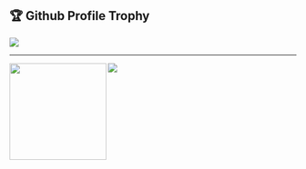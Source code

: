 <!-- ### Hi there 👋 -->

<!--
**lyokha/lyokha** is a ✨ _special_ ✨ repository because its `README.md` (this file) appears on your GitHub profile.

Here are some ideas to get you started:

- 🔭 I’m currently working on ...
- 🌱 I’m currently learning ...
- 👯 I’m looking to collaborate on ...
- 🤔 I’m looking for help with ...
- 💬 Ask me about ...
- 📫 How to reach me: ...
- 😄 Pronouns: ...
- ⚡ Fun fact: ...
-->

<h2>🏆 Github Profile Trophy</h2>
<img src="https://github-profile-trophy.vercel.app/?username=lyokha&column=8"/>

---

<div>
  <img height="170" align="left" src="https://github-readme-stats.vercel.app/api?username=lyokha&count_private=true&include_all_commits=true" />
  <img src="https://github-readme-stats.vercel.app/api/top-langs/?username=lyokha&layout=compact&langs_count=10&hide=CMake,Makefile" />
</div>
